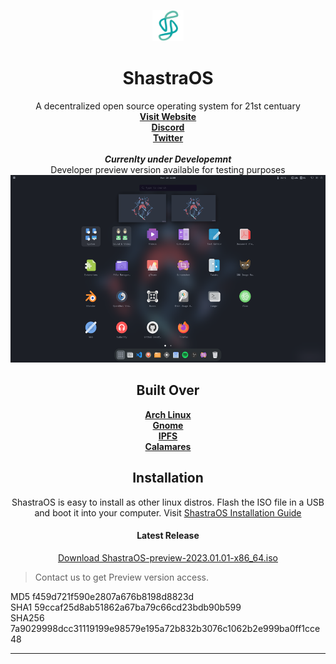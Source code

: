 <!--🖇🖇🖇🖇🖇-->
 <p align="center">
   <img width="50" height="50" src="https://raw.githubusercontent.com/Shastra-OS/art/a46d736f0fde46cc80d51d13d70dc19e29e93b47/Icons/shastraos-logo.svg" alt="Logo">
  </p>
  <h1 align="center"><b>ShastraOS</b></h1>
<!--🖇🖇🖇🖇🖇-->
<p align="center">
  A decentralized open source operating system for 21st centuary
    <br />
    <a href="https://shastraos.org"><strong>Visit Website</strong></a><br />
    <a href="https://discord.com/invite/5Z4UMvhppm"><strong>Discord</strong></a><br />
    <a href="https://twitter.com/ShastraOS"><strong>Twitter</strong></a>
    <br /> <br />
   <i><strong> Currenlty under Developemnt</strong></i><br />
    Developer preview version available for testing purposes
    <br/>
   <img height="300" src="https://raw.githubusercontent.com/Shastra-OS/art/main/screenshots/shot0084.png" alt="Screenshot">
</p>

<h2 align="center">Built Over</h2>
<p align="center">
<a href="https://gitlab.archlinux.org/archlinux/archiso"><strong>Arch Linux</strong></a><br />
<a href="https://gitlab.gnome.org/GNOME"><strong>Gnome</strong></a><br />
 <a href="https://github.com/ipfs"><strong>IPFS</strong></a><br />
<a href="https://github.com/calamares/calamares"><strong>Calamares</strong></a><br />
</p>
<h2 align="center">Installation</h2>
<p align="center">
ShastraOS is easy to install as other linux distros.
Flash the ISO file in a USB and boot it into your computer.
Visit <a href="https://shastraos.org/preview">ShastraOS Installation Guide</a>
</p>

<h4 align="center">Latest Release</h4>
<p align="center">
<a href="https://shastraos.org/preview"> Download ShastraOS-preview-2023.01.01-x86_64.iso</a><br />

>Contact us to get Preview version access.

MD5
f459d721f590e2807a676b8198d8823d<br />
SHA1
59ccaf25d8ab51862a67ba79c66cd23bdb90b599<br />
SHA256
7a9029998dcc31119199e98579e195a72b832b3076c1062b2e999ba0ff1cce48
</p>
<hr>

